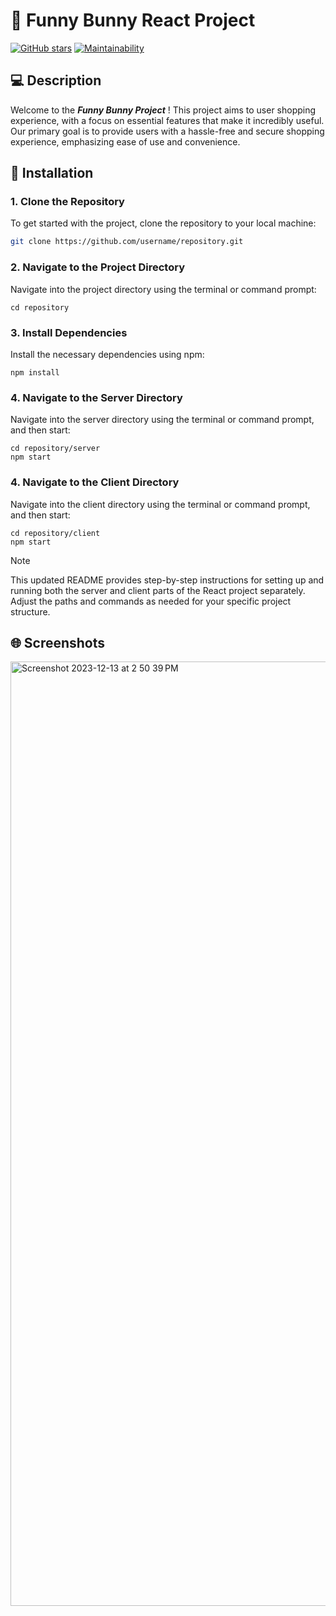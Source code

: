 # :rabbit: Funny Bunny React Project
[![GitHub stars](https://img.shields.io/badge/Stars-0-yellow.svg?style=flat-square)](https://github.com/username/repository/stargazers)
[![Maintainability](https://img.shields.io/badge/Maintainability-100%25-brightgreen.svg?style=flat-square)](https://codeclimate.com/github/username/repository)



## :computer: Description
Welcome to the ***Funny Bunny Project*** ! This project aims to user shopping experience, with a focus on essential features that make it incredibly useful. Our primary goal is to provide users with a hassle-free and secure shopping experience, emphasizing ease of use and convenience.

## :star2: Installation

### 1. Clone the Repository
To get started with the project, clone the repository to your local machine:

```bash
git clone https://github.com/username/repository.git
```

### 2. Navigate to the Project Directory
Navigate into the project directory using the terminal or command prompt:
```
cd repository
```

### 3.  Install Dependencies
Install the necessary dependencies using npm:
```
npm install
```

### 4.  Navigate to the Server Directory
Navigate into the server directory using the terminal or command prompt, and then start:
```
cd repository/server
npm start
```
### 4.  Navigate to the Client Directory
Navigate into the client directory using the terminal or command prompt, and then start:
```
cd repository/client
npm start
```
> [!NOTE]
> This updated README provides step-by-step instructions for setting up and running both the server and client parts of the React project separately. Adjust the paths and commands as needed for your specific project structure.

## :globe_with_meridians: Screenshots
<img width="1511" alt="Screenshot 2023-12-13 at 2 50 39 PM" src="https://github.com/sophieLe256/Web-project/assets/102685323/5b43e5f0-e90c-40f5-b408-39442e9554e0">

